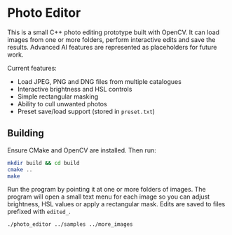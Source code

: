 # Photo Editor

This is a small C++ photo editing prototype built with OpenCV. It can load images from one or more folders, perform interactive edits and save the results. Advanced AI features are represented as placeholders for future work.

Current features:

- Load JPEG, PNG and DNG files from multiple catalogues
- Interactive brightness and HSL controls
- Simple rectangular masking
- Ability to cull unwanted photos
- Preset save/load support (stored in `preset.txt`)

## Building

Ensure CMake and OpenCV are installed. Then run:

```bash
mkdir build && cd build
cmake ..
make
```

Run the program by pointing it at one or more folders of images. The program will open a small text menu for each image so you can adjust brightness, HSL values or apply a rectangular mask. Edits are saved to files prefixed with `edited_`.

```bash
./photo_editor ../samples ../more_images
```
